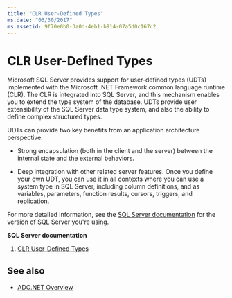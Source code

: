 ```yaml
---
title: "CLR User-Defined Types"
ms.date: "03/30/2017"
ms.assetid: 9f70e0b0-3a0d-4eb1-b914-07a5d0c167c2
---
```

# CLR User-Defined Types
Microsoft SQL Server provides support for user-defined types (UDTs) implemented with the Microsoft .NET Framework common language runtime (CLR). The CLR is integrated into SQL Server, and this mechanism enables you to extend the type system of the database. UDTs provide user extensibility of the SQL Server data type system, and also the ability to define complex structured types.  
  
 UDTs can provide two key benefits from an application architecture perspective:  
  
-   Strong encapsulation (both in the client and the server) between the internal state and the external behaviors.  
  
-   Deep integration with other related server features. Once you define your own UDT, you can use it in all contexts where you can use a system type in SQL Server, including column definitions, and as variables, parameters, function results, cursors, triggers, and replication.  
  
 For more detailed information, see the [SQL Server documentation](/sql) for the version of SQL Server you're using.
  
 **SQL Server documentation**
  
1. [CLR User-Defined Types](/sql/relational-databases/clr-integration-database-objects-user-defined-types/clr-user-defined-types)  
  
## See also

- [ADO.NET Overview](../ado-net-overview.md)

